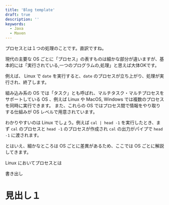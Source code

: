 ```yaml
---
title: 'Blog template'
draft: true
description: ''
keywords:
  - Java
  - Maven
---
```


プロセスとは１つの処理のことです。直訳ですね。

現代の主要な OS ごとに「プロセス」の表すものは細かな部分が違いますが、基本的には「実行されている,一つのプログラムの,処理」と思えば大体OKです。

例えば、 Linux で `date` を実行すると、`date` のプロセスが立ち上がり、処理が実行され、終了します。

組み込み系の OS では「タスク」とも呼ばれ、マルチタスク・マルチプロセスをサポートしている OS 、例えば
Linux や MacOS, Windows では複数のプロセスを同時に実行できます。
また、これらの OS ではプロセス間で情報をやり取りする仕組みが OS レベルで用意されています。

わかりやすいのは Linux でしょう。例えば `cal | head -1` を実行したとき、まず `cal` のプロセスと `head -1` のプロセスが作成され
`cal` の出力がパイプで `head -1` に渡されます。

とはいえ、細かなところは OS ごとに差異があるため、ここでは OS ごとに解説してきます。


Linux においてプロセスとは


書き出し

見出し１
====

